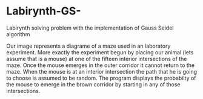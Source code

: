 # Labirynth-GS-
Labirynth solving problem with the implementation of Gauss Seidel algorithm

Our image represents a diagrame of a maze used in an laboratory experiment. More exactly the experiment begun by placing our animal (lets assume that is a mouse) at one of the fifteen interior intersections of the maze. Once the mouse emerges in the outer corridor it cannot return to the maze. When the mouse is at an interior intersection the path that he is going to choose is assumed to be random.
The program displays the probabilty of the mouse to emerge in the brown corridor by starting in any of those intersections.
